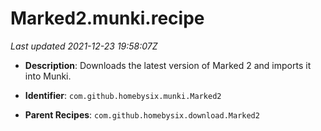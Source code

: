 # Marked2.munki.recipe

_Last updated 2021-12-23 19:58:07Z_

- **Description**: Downloads the latest version of Marked 2 and imports it into Munki.

- **Identifier**: `com.github.homebysix.munki.Marked2`

- **Parent Recipes**: `com.github.homebysix.download.Marked2`